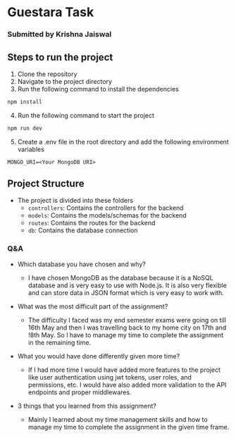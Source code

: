 # Guestara Task
### Submitted by Krishna Jaiswal

## Steps to run the project
1. Clone the repository
2. Navigate to the project directory
3. Run the following command to install the dependencies
```bash
npm install
```
4. Run the following command to start the project
```bash
npm run dev
```
5. Create a .env file in the root directory and add the following environment variables
```env
MONGO_URI=<Your MongoDB URI>
```

## Project Structure
- The project is divided into these folders
    - `controllers`: Contains the controllers for the backend
    - `models`: Contains the models/schemas for the backend
    - `routes`: Contains the routes for the backend
    - `db`: Contains the database connection

### Q&A
- Which database you have chosen and why?
  - I have chosen MongoDB as the database because it is a NoSQL database and is very easy to use with Node.js. It is also very flexible and can store data in JSON format which is very easy to work with.
- What was the most difficult part of the assignment?
    - The difficulty I faced was my end semester exams were going on till 16th May and then I was travelling back to 
      my home city on 17th and !8th May. So I have to manage my time to complete the assignment in the remaining time.

- What you would have done differently given more time?
    - If I had more time I would have added more features to the project like user authentication using jwt tokens, 
      user roles, and permissions, etc. I would have also added more validation to the API endpoints and proper 
      middlewares.
- 3 things that you learned from this assignment?
    -  Mainly I learned about my time management skills and how to manage my time to complete the assignment in the 
       given time frame.